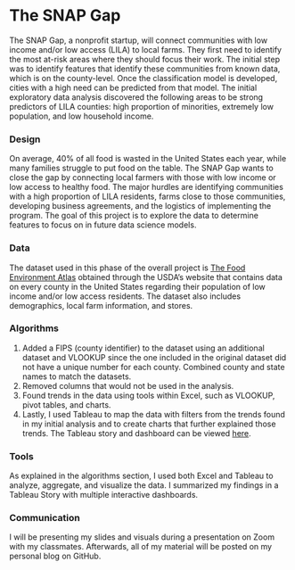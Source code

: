 # The SNAP Gap
The SNAP Gap, a nonprofit startup, will connect communities with low income and/or low access (LILA) to local farms. They first need to identify the most at-risk areas where they should focus their work. The initial step was to identify features that identify these communities from known data, which is on the county-level. Once the classification model is developed, cities with a high need can be predicted from that model. The initial exploratory data analysis discovered the following areas to be strong predictors of LILA counties: high proportion of minorities, extremely low population, and low household income.

### Design
On average, 40% of all food is wasted in the United States each year, while many families struggle to put food on the table. The SNAP Gap wants to close the gap by connecting local farmers with those with low income or low access to healthy food. The major hurdles are identifying communities with a high proportion of LILA residents, farms close to those communities, developing business agreements, and the logistics of implementing the program. The goal of this project is to explore the data to determine features to focus on in future data science models. 

### Data
The dataset used in this phase of the overall project is [The Food Environment Atlas](https://www.ers.usda.gov/data-products/food-environment-atlas/data-access-and-documentation-downloads/) obtained through the USDA’s website that contains data on every county in the United States regarding their population of low income and/or low access residents. The dataset also includes demographics, local farm information, and stores. 

### Algorithms
1.	Added a FIPS (county identifier) to the dataset using an additional dataset and VLOOKUP since the one included in the original dataset did not have a unique number for each county. Combined county and state names to match the datasets.
2.	Removed columns that would not be used in the analysis. 
3.	Found trends in the data using tools within Excel, such as VLOOKUP, pivot tables, and charts. 
4.	Lastly, I used Tableau to map the data with filters from the trends found in my initial analysis and to create charts that further explained those trends. The Tableau story and dashboard can be viewed [here](https://public.tableau.com/app/profile/leah.nagy/viz/FoodEnvironmentAtlasProject/Story2?publish=yes).

### Tools 
As explained in the algorithms section, I used both Excel and Tableau to analyze, aggregate, and visualize the data. I summarized my findings in a Tableau Story with multiple interactive dashboards. 

### Communication
I will be presenting my slides and visuals during a presentation on Zoom with my classmates. Afterwards, all of my material will be posted on my personal blog on GitHub.  
